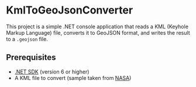 # KmlToGeoJsonConverter

This project is a simple .NET console application that reads a KML (Keyhole Markup Language) file, converts it to GeoJSON format, and writes the result to a `.geojson` file.

## Prerequisites

- [.NET SDK](https://dotnet.microsoft.com/download) (version 6 or higher)
- A KML file to convert (sample taken from [NASA](https://files.worldwind.arc.nasa.gov/artifactory/web/0.9.0/examples/data/KML_Samples.kml))
